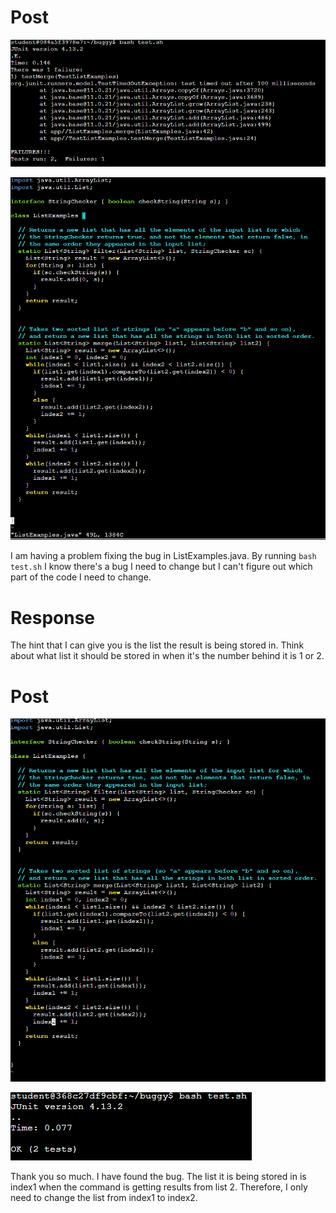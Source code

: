 Post
=========



![Image](Screen1.png)



![Image](Screen2.png)



I am having a problem fixing the bug in ListExamples.java. By running `bash test.sh` I know there's a bug I need to change but I can't figure out which part of the code I need to change.




Response
=========



The hint that I can give you is the list the result is being stored in. Think about what list it should be stored in when it's the number behind it is 1 or 2.




Post
=========



![Image](Screen3.png)



![Image](Screen4.png)



Thank you so much. I have found the bug. The list it is being stored in is index1 when the command is getting results from list 2. Therefore, I only need to change the list from index1 to index2.
